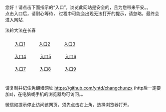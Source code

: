您好！请点击下面指示的“入口”，浏览此网站是安全的，且为您带来平安。。 <br/>
点击入口后，请耐心等待， 过程中可能会出现无法打开的提示，请忽略，最终会进入网站. </br>

法轮大法在长春<br/>
<div style="padding:10px"><a style="margin:20px" target="_blank" href="https://dyiqblrvhxba2.cloudfront.net/2Qpsp?amruimb" id="ccLink1" rel="nofollow">入口1</a> <a target="_blank" style="margin:20px" href="https://d3bslvqbfaenb4.cloudfront.net/2Qpsp?mfbug" id="ccLink2" rel="nofollow">入口2</a> <a style="margin:20px" target="_blank" href="https://d2uyb93zbg4ffb.cloudfront.net/2Qpsp?hsowy" id="ccLink3" rel="nofollow">入口3</a></div>

<div style="padding:10px" ><a style="margin:20px" target="_blank" href="https://dyiqblrvhxba2.cloudfront.net/2Qpsp?amruimb" id="ccLink4" rel="nofollow">入口4</a> <a style="margin:20px" href="https://d3bslvqbfaenb4.cloudfront.net/2Qpsp?mfbug" target="_blank" id="ccLink5" rel="nofollow">入口5</a> <a style="margin:20px" href="https://d2uyb93zbg4ffb.cloudfront.net/2Qpsp?hsowy" target="_blank" id="ccLink6" rel="nofollow">入口6</a></div>

<div style="padding:10px"><a style="margin:20px" target="_blank" href="https://dyiqblrvhxba2.cloudfront.net/2Qpsp?amruimb" id="ccLink7" rel="nofollow">入口7</a> <a style="margin:20px" href="https://d3bslvqbfaenb4.cloudfront.net/2Qpsp?mfbug" target="_blank" id="ccLink8" rel="nofollow">入口8</a> <a style="margin:20px" target="_blank" href="https://d2uyb93zbg4ffb.cloudfront.net/2Qpsp?hsowy" id="ccLink9" rel="nofollow">入口9</a></div>

<br/>



请复制并记住免翻墙网址 https://github.com/yntd/changchunzx (http后一定要加s)，在电脑或手机的浏览器均可访问。。<br/>

微信如提示停止访问该网页，须先点击右上角，选择浏览器打开。
